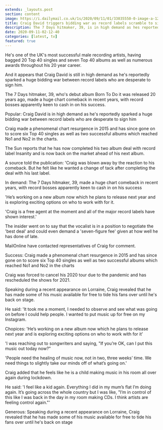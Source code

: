 ```yaml
---
extends: _layouts.post
section: content
image: https://i.dailymail.co.uk/1s/2020/09/11/01/33035550-0-image-a-129_1599785360956.jpg 
title: Craig David triggers bidding war as record labels scramble to sign him 
description: The 7 Days hitmaker, 39, is in high demand as hes reportedly sparked a huge bidding war between record labels who are desperate to sign him. 
date: 2020-09-11-02-12-40 
categories: [latest, tv] 
featured: true 
--- 
```

He's one of the UK's most successful male recording artists, having bagged 20 Top 40 singles and seven Top 40 albums as well as numerous awards throughout his 20 year career.

And it appears that Craig David is still in high demand as he's reportedly sparked a huge bidding war between record labels who are desperate to sign him.

The 7 Days hitmaker, 39, who's debut album Born To Do it was released 20 years ago, made a huge chart comeback in recent years, with record bosses apparently keen to cash in on his success.

Popular: Craig David is in high demand as he's reportedly sparked a huge bidding war between record labels who are desperate to sign him

Craig made a phenomenal chart resurgence in 2015 and has since gone on to score six Top 40 singles as well as two successful albums which reached No1 and No2 in the charts.

The Sun reports that he has now completed his two album deal with record label Insanity and is now back on the market ahead of his next album.

A source told the publication: 'Craig was blown away by the reaction to his comeback. But he felt like he wanted a change of tack after completing the deal with his last label.

In demand: The 7 Days hitmaker, 39, made a huge chart comeback in recent years, with record bosses apparently keen to cash in on his success

'He’s working on a new album now which he plans to release next year and is exploring exciting options on who to work with for it.

'Craig is a free agent at the moment and all of the major record labels have shown interest.' 

The insider went on to say that the vocalist is in a position to negotiate the 'best deal' and could even demand a 'seven-figure fee' given at how well he has done of late. 

MailOnline have contacted representatives of Craig for comment. 

Success: Craig made a phenomenal chart resurgence in 2015 and has since gone on to score six Top 40 singles as well as two successful albums which reached No1 and No2 in the charts

Craig was forced to cancel his 2020 tour due to the pandemic and has rescheduled the shows for 2021. 

Speaking during a recent appearance on Lorraine, Craig revealed that he has made some of his music available for free to tide his fans over until he's back on stage. 

He said: 'It took me a moment, I needed to observe and see what was going on before I could help people. I wanted to put music up for free on my Instagram. 

Chopices: 'He’s working on a new album now which he plans to release next year and is exploring exciting options on who to work with for it'

'I was reaching out to songwriters and saying, "If you’re OK, can I put this music out today now?"

'People need the healing of music now, not in two, three weeks’ time. We need things to slightly take our minds off of what’s going on.'

Craig added that he feels like he is a child making music in his room all over again during lockdown.

He said: 'I feel like a kid again. Everything I did in my mum’s flat I’m doing again. It’s going across the whole country but I was like, "I’m in control of this like I was back in the day in my room making CDs. I think artists are feeling control again."' 

Generous: Speaking during a recent appearance on Lorraine, Craig revealed that he has made some of his music available for free to tide his fans over until he's back on stage 

